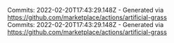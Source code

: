 Commits: 2022-02-20T17:43:29.148Z - Generated via https://github.com/marketplace/actions/artificial-grass
<br>
Commits: 2022-02-20T17:43:29.148Z - Generated via https://github.com/marketplace/actions/artificial-grass
<br>
